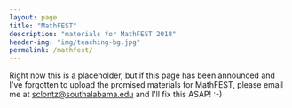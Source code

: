 ```yaml
---
layout: page
title: "MathFEST"
description: "materials for MathFEST 2018"
header-img: "img/teaching-bg.jpg"
permalink: /mathfest/
---
```


Right now this is a placeholder, but if this page has been announced
and I've forgotten to upload the promised materials for MathFEST,
please email me at <sclontz@southalabama.edu> and I'll fix this ASAP! :-)
